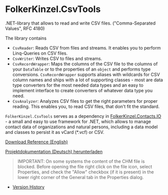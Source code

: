 # FolkerKinzel.CsvTools
.NET-library that allows to read and write CSV files. ("Comma-Separated Values", RFC 4180) 

The library contains
* `CsvReader`: Reads CSV from files and streams. It enables you to perform Linq-Queries on CSV files.
* `CsvWriter`: Writes CSV to files and streams.
* `CsvRecordWrapper`: Maps the columns of the CSV file to the columns of your `DataTable` or to the properties of an `object` and performs type conversions. `CsvRecordWrapper` supports aliases with wildcards for CSV column names and ships with a lot of supporting classes - most are data type converters for the most needed data types and an easy to implement interface to create converters of whatever data type you need.
* `CsvAnalyzer`: Analyzes CSV files to get the right parameters for proper reading. This enables you, to read CSV files, that don't fit the standard.

`FolkerKinzel.CsvTools` serves as a dependency in [FolkerKinzel.Contacts.IO](https://www.nuget.org/packages/FolkerKinzel.Contacts.IO/) - a small and easy to use framework for .NET, which allows to manage contact data of organizations and natural persons, including a data model and classes to persist it as vCard (*.vcf) or CSV.


[Download Reference (English)](https://github.com/FolkerKinzel/CsvTools/blob/master/ProjectReference/1.6.0/FolkerKinzel.CsvTools.en.chm)

[Projektdokumentation (Deutsch) herunterladen](https://github.com/FolkerKinzel/CsvTools/blob/master/ProjectReference/1.6.0/FolkerKinzel.CsvTools.de.chm)

> IMPORTANT: On some systems the content of the CHM file is blocked. Before opening the file right click on the file icon, select Properties, and check the "Allow" checkbox (if it is present) in the lower right corner of the General tab in the Properties dialog.

- [Version History](https://github.com/FolkerKinzel/CsvTools/releases)



